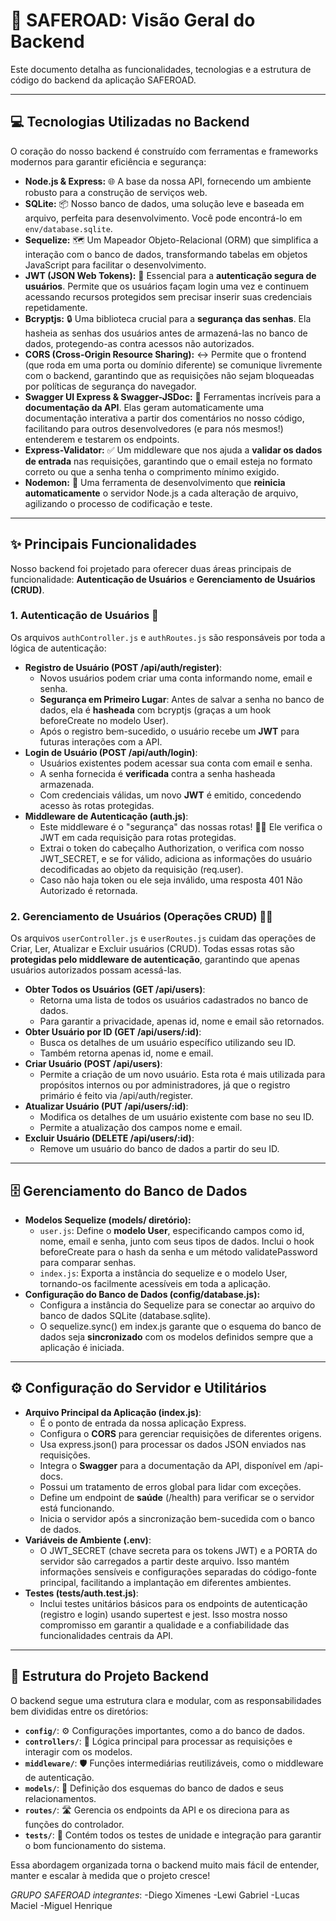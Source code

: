 # 🚀 SAFEROAD: Visão Geral do Backend

Este documento detalha as funcionalidades, tecnologias e a estrutura de código do backend da aplicação SAFEROAD.

----

## 💻 Tecnologias Utilizadas no Backend

O coração do nosso backend é construído com ferramentas e frameworks modernos para garantir eficiência e segurança:

* **Node.js & Express:** 🌐 A base da nossa API, fornecendo um ambiente robusto para a construção de serviços web.
* **SQLite:** 📦 Nosso banco de dados, uma solução leve e baseada em arquivo, perfeita para desenvolvimento. Você pode encontrá-lo em `env/database.sqlite`.
* **Sequelize:** 🗺️ Um Mapeador Objeto-Relacional (ORM) que simplifica a interação com o banco de dados, transformando tabelas em objetos JavaScript para facilitar o desenvolvimento.
* **JWT (JSON Web Tokens):** 🔑 Essencial para a **autenticação segura de usuários**. Permite que os usuários façam login uma vez e continuem acessando recursos protegidos sem precisar inserir suas credenciais repetidamente.
* **Bcryptjs:** 🔒 Uma biblioteca crucial para a **segurança das senhas**. Ela hasheia as senhas dos usuários antes de armazená-las no banco de dados, protegendo-as contra acessos não autorizados.
* **CORS (Cross-Origin Resource Sharing):** ↔️ Permite que o frontend (que roda em uma porta ou domínio diferente) se comunique livremente com o backend, garantindo que as requisições não sejam bloqueadas por políticas de segurança do navegador.
* **Swagger UI Express & Swagger-JSDoc:** 📖 Ferramentas incríveis para a **documentação da API**. Elas geram automaticamente uma documentação interativa a partir dos comentários no nosso código, facilitando para outros desenvolvedores (e para nós mesmos!) entenderem e testarem os endpoints.
* **Express-Validator:** ✅ Um middleware que nos ajuda a **validar os dados de entrada** nas requisições, garantindo que o email esteja no formato correto ou que a senha tenha o comprimento mínimo exigido.
* **Nodemon:** 🔄 Uma ferramenta de desenvolvimento que **reinicia automaticamente** o servidor Node.js a cada alteração de arquivo, agilizando o processo de codificação e teste.

---

## ✨ Principais Funcionalidades

Nosso backend foi projetado para oferecer duas áreas principais de funcionalidade: **Autenticação de Usuários** e **Gerenciamento de Usuários (CRUD)**.

### 1. Autenticação de Usuários 🔐

Os arquivos `authController.js` e `authRoutes.js` são responsáveis por toda a lógica de autenticação:

* **Registro de Usuário (POST /api/auth/register)**:
    * Novos usuários podem criar uma conta informando nome, email e senha.
    * **Segurança em Primeiro Lugar**: Antes de salvar a senha no banco de dados, ela é **hasheada** com bcryptjs (graças a um hook beforeCreate no modelo User).
    * Após o registro bem-sucedido, o usuário recebe um **JWT** para futuras interações com a API.
* **Login de Usuário (POST /api/auth/login)**:
    * Usuários existentes podem acessar sua conta com email e senha.
    * A senha fornecida é **verificada** contra a senha hasheada armazenada.
    * Com credenciais válidas, um novo **JWT** é emitido, concedendo acesso às rotas protegidas.
* **Middleware de Autenticação (auth.js)**:
    * Este middleware é o "segurança" das nossas rotas! 👮‍♂️ Ele verifica o JWT em cada requisição para rotas protegidas.
    * Extrai o token do cabeçalho Authorization, o verifica com nosso JWT_SECRET, e se for válido, adiciona as informações do usuário decodificadas ao objeto da requisição (req.user).
    * Caso não haja token ou ele seja inválido, uma resposta 401 Não Autorizado é retornada.

### 2. Gerenciamento de Usuários (Operações CRUD) 🧑‍💻

Os arquivos `userController.js` e `userRoutes.js` cuidam das operações de Criar, Ler, Atualizar e Excluir usuários (CRUD). Todas essas rotas são **protegidas pelo middleware de autenticação**, garantindo que apenas usuários autorizados possam acessá-las.

* **Obter Todos os Usuários (GET /api/users)**:
    * Retorna uma lista de todos os usuários cadastrados no banco de dados.
    * Para garantir a privacidade, apenas id, nome e email são retornados.
* **Obter Usuário por ID (GET /api/users/:id)**:
    * Busca os detalhes de um usuário específico utilizando seu ID.
    * Também retorna apenas id, nome e email.
* **Criar Usuário (POST /api/users)**:
    * Permite a criação de um novo usuário. Esta rota é mais utilizada para propósitos internos ou por administradores, já que o registro primário é feito via /api/auth/register.
* **Atualizar Usuário (PUT /api/users/:id)**:
    * Modifica os detalhes de um usuário existente com base no seu ID.
    * Permite a atualização dos campos nome e email.
* **Excluir Usuário (DELETE /api/users/:id)**:
    * Remove um usuário do banco de dados a partir do seu ID.

---

## 🗄️ Gerenciamento do Banco de Dados

* **Modelos Sequelize (models/ diretório):**
    * `user.js`: Define o **modelo User**, especificando campos como id, nome, email e senha, junto com seus tipos de dados. Inclui o hook beforeCreate para o hash da senha e um método validatePassword para comparar senhas.
    * `index.js`: Exporta a instância do sequelize e o modelo User, tornando-os facilmente acessíveis em toda a aplicação.
* **Configuração do Banco de Dados (config/database.js):**
    * Configura a instância do Sequelize para se conectar ao arquivo do banco de dados SQLite (database.sqlite).
    * O sequelize.sync() em index.js garante que o esquema do banco de dados seja **sincronizado** com os modelos definidos sempre que a aplicação é iniciada.

---

## ⚙️ Configuração do Servidor e Utilitários

* **Arquivo Principal da Aplicação (index.js)**:
    * É o ponto de entrada da nossa aplicação Express.
    * Configura o **CORS** para gerenciar requisições de diferentes origens.
    * Usa express.json() para processar os dados JSON enviados nas requisições.
    * Integra o **Swagger** para a documentação da API, disponível em /api-docs.
    * Possui um tratamento de erros global para lidar com exceções.
    * Define um endpoint de **saúde** (/health) para verificar se o servidor está funcionando.
    * Inicia o servidor após a sincronização bem-sucedida com o banco de dados.
* **Variáveis de Ambiente (.env)**:
    * O JWT_SECRET (chave secreta para os tokens JWT) e a PORTA do servidor são carregados a partir deste arquivo. Isso mantém informações sensíveis e configurações separadas do código-fonte principal, facilitando a implantação em diferentes ambientes.
* **Testes (tests/auth.test.js)**:
    * Inclui testes unitários básicos para os endpoints de autenticação (registro e login) usando supertest e jest. Isso mostra nosso compromisso em garantir a qualidade e a confiabilidade das funcionalidades centrais da API.

---

## 🌳 Estrutura do Projeto Backend

O backend segue uma estrutura clara e modular, com as responsabilidades bem divididas entre os diretórios:

* **`config/`**: ⚙️ Configurações importantes, como a do banco de dados.
* **`controllers/`**: 🚦 Lógica principal para processar as requisições e interagir com os modelos.
* **`middleware/`**: 🛡️ Funções intermediárias reutilizáveis, como o middleware de autenticação.
* **`models/`**: 📝 Definição dos esquemas do banco de dados e seus relacionamentos.
* **`routes/`**: 🛣️ Gerencia os endpoints da API e os direciona para as funções do controlador.
* **`tests/`**: 🧪 Contém todos os testes de unidade e integração para garantir o bom funcionamento do sistema.

Essa abordagem organizada torna o backend muito mais fácil de entender, manter e escalar à medida que o projeto cresce!

*GRUPO SAFEROAD* 
*integrantes*: 
-Diego Ximenes
-Lewi Gabriel 
-Lucas Maciel 
-Miguel Henrique  
